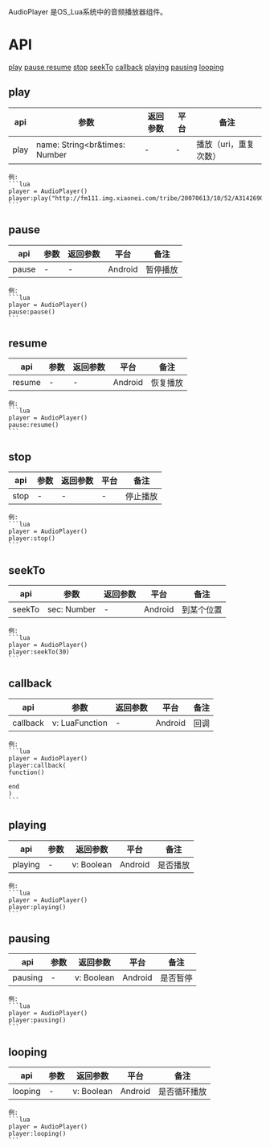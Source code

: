 AudioPlayer 是OS_Lua系统中的音频播放器组件。


# API
[play](#play)
[pause ](#pause )
[resume](#resume)
[stop](#stop)
[seekTo](#seekTo)
[callback](#callback)
[playing](#playing)
[pausing](#pausing)
[looping](#looping)


## play
| api  |参数   |返回参数   |平台   |备注|
| ------------ | ------------ | ------------ | ------------ | ------------ |
|   play     |  name: String<br&times: Number    |   -  |  -    |   播放（uri，重复次数）    |

    例:
    ```lua
    player = AudioPlayer()
	player:play("http://fm111.img.xiaonei.com/tribe/20070613/10/52/A314269027058MUS.mp3")
    ```

## pause
| api  |参数   |返回参数   |平台   |备注|
| ------------ | ------------ | ------------ | ------------ |------------ |
|    pause    |  -    |   -  |  Android    |    暂停播放   |

    例:
    ```lua
    player = AudioPlayer()
	pause:pause()
    ```


## resume
| api  |参数   |返回参数   |平台   |备注|
| ------------ | ------------ | ------------ | ------------ |------------ |
|   resume     |  -    |   -  |  Android    |   恢复播放    |

    例:
    ```lua
    player = AudioPlayer()
	pause:resume()
    ```


## stop
| api  |参数   |返回参数   |平台   |备注|
| ------------ | ------------ | ------------ | ------------ |------------ |
|    stop    |  -    |   -  |  -    |   停止播放    |

    例:
    ```lua
    player = AudioPlayer()
	player:stop()
    ```


## seekTo
| api  |参数   |返回参数   |平台   |备注|
| ------------ | ------------ | ------------ | ------------ |------------ |
|   seekTo     |  sec: Number    |   -  |  Android    |   到某个位置    |

    例:
    ```lua
    player = AudioPlayer()
	player:seekTo(30)
    ```


## callback
| api  |参数   |返回参数   |平台   |备注|
| ------------ | ------------ | ------------ | ------------ |------------ |
|   callback     |  v: LuaFunction    |   -  |  Android    |    回调   |

    例:
    ```lua
    player = AudioPlayer()
	player:callback(
	function()
	
	end
	)
    ```


## playing
| api  |参数   |返回参数   |平台   |备注|
| ------------ | ------------ | ------------ | ------------ |------------ |
|   playing     |  -    |   v: Boolean  |  Android    |  是否播放     |

    例:
    ```lua
    player = AudioPlayer()
	player:playing()
    ```


## pausing
| api  |参数   |返回参数   |平台   |备注|
| ------------ | ------------ | ------------ | ------------ |------------ |
|   pausing     |  -    |   v: Boolean  |  Android    |  是否暂停     |

    例:
    ```lua
    player = AudioPlayer()
	player:pausing()
    ```

## looping
| api  |参数   |返回参数   |平台   |备注|
| ------------ | ------------ | ------------ | ------------ |------------ |
|   looping     |  -    |   v: Boolean  |  Android    |    是否循环播放   |

    例:
    ```lua
    player = AudioPlayer()
	player:looping()
    ```



